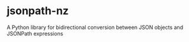 # jsonpath-nz
A Python library for bidirectional conversion between JSON objects and JSONPath expressions
